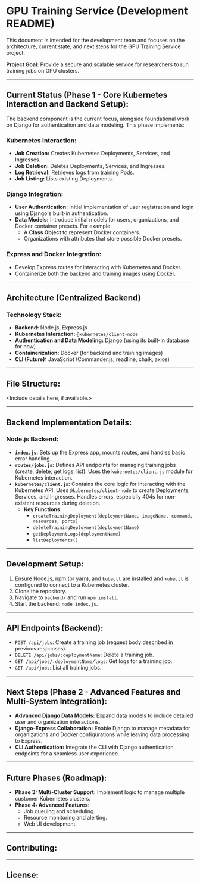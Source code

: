 # GPU Training Service (Development README)

This document is intended for the development team and focuses on the architecture, current state, and next steps for the GPU Training Service project.

**Project Goal:** Provide a secure and scalable service for researchers to run training jobs on GPU clusters.

---

## Current Status (Phase 1 - Core Kubernetes Interaction and Backend Setup):

The backend component is the current focus, alongside foundational work on Django for authentication and data modeling. This phase implements:

### Kubernetes Interaction:
* **Job Creation:** Creates Kubernetes Deployments, Services, and Ingresses.
* **Job Deletion:** Deletes Deployments, Services, and Ingresses.
* **Log Retrieval:** Retrieves logs from training Pods.
* **Job Listing:** Lists existing Deployments.

### Django Integration:
* **User Authentication:** Initial implementation of user registration and login using Django's built-in authentication.
* **Data Models:** Introduce initial models for users, organizations, and Docker container presets. For example:
  - A **Class Object** to represent Docker containers.
  - Organizations with attributes that store possible Docker presets.

### Express and Docker Integration:
* Develop Express routes for interacting with Kubernetes and Docker.
* Containerize both the backend and training images using Docker.

---

## Architecture (Centralized Backend)

### Technology Stack:
* **Backend:** Node.js, Express.js
* **Kubernetes Interaction:** `@kubernetes/client-node`
* **Authentication and Data Modeling:** Django (using its built-in database for now)
* **Containerization:** Docker (for backend and training images)
* **CLI (Future):** JavaScript (Commander.js, readline, chalk, axios)

---

## File Structure:
<Include details here, if available.>

---

## Backend Implementation Details:

### **Node.js Backend:**
* **`index.js`:** Sets up the Express app, mounts routes, and handles basic error handling.
* **`routes/jobs.js`:** Defines API endpoints for managing training jobs (create, delete, get logs, list). Uses the `kubernetes/client.js` module for Kubernetes interaction.
* **`kubernetes/client.js`:** Contains the core logic for interacting with the Kubernetes API. Uses `@kubernetes/client-node` to create Deployments, Services, and Ingresses. Handles errors, especially 404s for non-existent resources during deletion.
  - **Key Functions:**
    * `createTrainingDeployment(deploymentName, imageName, command, resources, ports)`
    * `deleteTrainingDeployment(deploymentName)`
    * `getDeploymentLogs(deploymentName)`
    * `listDeployments()`

---

## Development Setup:

1. Ensure Node.js, npm (or yarn), and `kubectl` are installed and `kubectl` is configured to connect to a Kubernetes cluster.
2. Clone the repository.
3. Navigate to `backend/` and run `npm install`.
4. Start the backend: `node index.js`.

---

## API Endpoints (Backend):

* `POST /api/jobs`: Create a training job (request body described in previous responses).
* `DELETE /api/jobs/:deploymentName`: Delete a training job.
* `GET /api/jobs/:deploymentName/logs`: Get logs for a training job.
* `GET /api/jobs`: List all training jobs.

---

## Next Steps (Phase 2 - Advanced Features and Multi-System Integration):

* **Advanced Django Data Models:** Expand data models to include detailed user and organization interactions.
* **Django-Express Collaboration:** Enable Django to manage metadata for organizations and Docker configurations while leaving data processing to Express.
* **CLI Authentication:** Integrate the CLI with Django authentication endpoints for a seamless user experience.

---

## Future Phases (Roadmap):

* **Phase 3: Multi-Cluster Support:** Implement logic to manage multiple customer Kubernetes clusters.
* **Phase 4: Advanced Features:**
  - Job queuing and scheduling.
  - Resource monitoring and alerting.
  - Web UI development.

---

## Contributing:
<Add details here.>

---

## License:
<Include license information here.>
